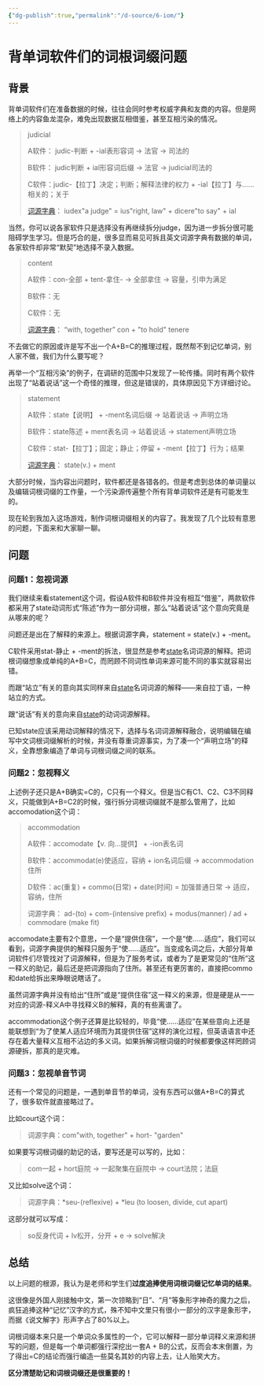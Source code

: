 ```yaml
---
{"dg-publish":true,"permalink":"/d-source/6-iom/"}
---
```


# 背单词软件们的词根词缀问题
## 背景
背单词软件们在准备数据的时候，往往会同时参考权威字典和友商的内容。但是网络上的内容鱼龙混杂，难免出现数据互相借鉴，甚至互相污染的情况。

> judicial
> 
> A软件：
> judic-判断 + -ial表形容词 -> 法官 -> 司法的
> 
> B软件：
> judic判断 + ial形容词后缀 → 法官 → judicial司法的
> 
> C软件：judic-【拉丁】决定；判断；解释法律的权力 + -ial【拉丁】与……相关的；关于
>
> [词源字典](https://www.etymonline.com/search?q=judicial)：
> iudex"a judge" = ius"right, law" + dicere"to say" + ial

当然，你可以说各家软件只是选择没有再继续拆分judge，因为进一步拆分很可能阻碍学生学习。但是巧合的是，很多显而易见可拆且英文词源字典有数据的单词，各家软件却非常“默契”地选择不录入数据。

> content
> 
> A软件：con-全部 + tent-拿住- -> 全部拿住 -> 容量，引申为满足
> 
> B软件：无
> 
> C软件：无
>
> [词源字典](https://www.etymonline.com/search?q=content)：
> “with, together” con + "to hold" tenere

不去做它的原因或许是写不出一个A+B=C的推理过程，既然帮不到记忆单词，别人家不做，我们为什么要写呢？

再举一个“互相污染”的例子，在调研的范围中只发现了一轮传播。同时有两个软件出现了“站着说话”这一个奇怪的推理，但这是错误的，具体原因见下方详细讨论。

> statement
> 
> A软件：state【说明】 + -ment名词后缀 -> 站着说话 -> 声明立场
> 
> B软件：state陈述 + ment表名词 → 站着说话 → statement声明立场
> 
> C软件：stat-【拉丁】；固定；静止；停留 + -ment【拉丁】行为；结果
>
> [词源字典](https://www.etymonline.com/search?q=statement)：
> state(v.) + ment

大部分时候，当内容出问题时，软件都还是各错各的。但是考虑到总体的单词量以及编辑词根词缀的工作量，一个污染源传遍整个所有背单词软件还是有可能发生的。

现在轮到我加入这场游戏，制作词根词缀相关的内容了。我发现了几个比较有意思的问题，下面来和大家聊一聊。

## 问题


### 问题1：忽视词源
我们继续来看statement这个词，假设A软件和B软件并没有相互“借鉴”，两款软件都采用了state动词形式“陈述”作为一部分词根，那么“站着说话”这个意向究竟是从哪来的呢？

问题还是出在了解释的来源上。根据词源字典，statement = state(v.) + -ment。

C软件采用stat-静止 + -ment的拆法，很显然是参考[state](https://www.etymonline.com/word/state#etymonline_v_22015)名词词源的解释。把词根词缀想象成单纯的A+B=C，而罔顾不同词性单词来源可能不同的事实就容易出错。

而跟“站立”有关的意向其实同样来自[state](https://www.etymonline.com/word/state#etymonline_v_22015)名词词源的解释——来自拉丁语，一种站立的方式。

跟“说话”有关的意向来自[state](https://www.etymonline.com/word/state#etymonline_v_24413)的动词词源解释。

已知state应该采用动词解释的情况下，选择与名词词源解释融合，说明编辑在编写中文词根词缀解析的时候，并没有尊重词源事实，为了凑一个“声明立场”的释义，全靠想象编造了单词与词根词缀之间的联系。


### 问题2：忽视释义
上述例子还只是A+B确实=C的，C只有一个释义。但是当C有C1、C2、C3不同释义，只能做到A+B=C2的时候，强行拆分词根词缀就不是那么管用了，比如accomodation这个词：

>  accommodation
>  
>  A软件：accomodate【v. 向...提供】 + -ion表名词
>  
>  B软件：accommodat(e)使适应，容纳 + ion名词后缀 → accommodation住所
>  
>  D软件：ac(重复) + commo(日常) + date(时间) = 加强普通日常 -> 适应，容纳，住所
>
>词源字典： ad-(to) + com-(intensive prefix) + modus(manner) / ad + commodare (make fit)

accomodate主要有2个意思，一个是“提供住宿”，一个是“使……适应”，我们可以看到，词源字典提供的解释只服务于“使……适应”。当变成名词之后，大部分背单词软件们尽管找对了词源解释，但是为了服务考试，或者为了是更常见的“住所”这一释义的助记，最后还是把词源指向了住所。甚至还有更厉害的，直接把commo和date给拆出来睁眼说瞎话了。

虽然词源字典并没有给出“住所”或是“提供住宿”这一释义的来源，但是硬是从一一对应的词源-释义A中寻找释义B的解释，真的有些离谱了。

accommodation这个例子还算是比较轻的，毕竟“使……适应”在某些意向上还是能联想到“为了使某人适应环境而为其提供住宿”这样的演化过程，但英语语言中还存在着大量释义互相不沾边的多义词。如果拆解词根词缀的时候都要像这样罔顾词源硬拆，那真的是灾难。


### 问题3：忽视单音节词
还有一个常见的问题是，一遇到单音节的单词，没有东西可以做A+B=C的算式了，很多软件就直接略过了。

比如court这个词：
> 词源字典：com"with, together" + hort- "garden" 

如果要写词根词缀的助记的话，要写还是可以写的，比如：
> com一起 + hort庭院 → 一起聚集在庭院中 → court法院；法庭

又比如solve这个词：
> 词源字典：\*seu-(reflexive) + \*leu (to loosen, divide, cut apart)

这部分就可以写成：
> so反身代词 + lv松开，分开 + e → solve解决
 

## 总结
以上问题的根源，我认为是老师和学生们**过度追捧使用词根词缀记忆单词的结果**。

这很像是外国人刚接触中文，第一次领略到“日”、“月”等象形字神奇的魔力之后，疯狂追捧这种“记忆”汉字的方式，殊不知中文里只有很小一部分的汉字是象形字，而据《说文解字》形声字占了80%以上。

词根词缀本来只是一个单词众多属性的一个，它可以解释一部分单词释义来源和拼写的问题，但是每一个单词都强行深挖出一套A + B的公式，反而会本末倒置，为了得出=C的结论而强行编造一些莫名其妙的内容上去，让人贻笑大方。

**区分清楚助记和词根词缀还是很重要的！**